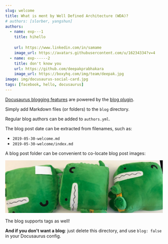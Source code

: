 ```yaml
---
slug: welcome
title: What is ment by Well Defined Architecture (WDA)?
# authors: [slorber, yangshun]
authors:
  - name: exp---1
    title: hihello

    url: https://www.linkedin.com/in/samame
    image_url: https://avatars.githubusercontent.com/u/16234334?v=4
  - name: exp------2
    title: don't know you
    url: https://github.com/deepakprabhakara
    image_url: https://boxyhq.com/img/team/deepak.jpg
image: img/docusaurus-social-card.jpg
tags: [facebook, hello, docusaurus]
---
```


[Docusaurus blogging features](https://docusaurus.io/docs/blog) are powered by the [blog plugin](https://docusaurus.io/docs/api/plugins/@docusaurus/plugin-content-blog).

Simply add Markdown files (or folders) to the `blog` directory.

Regular blog authors can be added to `authors.yml`.

The blog post date can be extracted from filenames, such as:

- `2019-05-30-welcome.md`
- `2019-05-30-welcome/index.md`

A blog post folder can be convenient to co-locate blog post images:

![Docusaurus Plushie](./docusaurus-plushie-banner.jpeg)

The blog supports tags as well!

**And if you don't want a blog**: just delete this directory, and use `blog: false` in your Docusaurus config.
